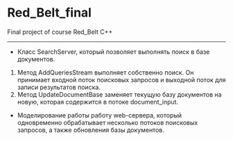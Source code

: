 # Red_Belt_final
Final project of course Red_Belt C++

-----

+ Класс SearchServer, который позволяет выполнять поиск в базе документов.
1. Метод AddQueriesStream выполняет собственно поиск. Он принимает входной поток поисковых запросов и выходной поток для записи результатов поиска.
2. Метод UpdateDocumentBase заменяет текущую базу документов на новую, которая содержится в потоке document_input.
+ Моделирование работы работу web-сервера, который одновременно обрабатывает несколько потоков поисковых запросов, а также обновления базы документов.
